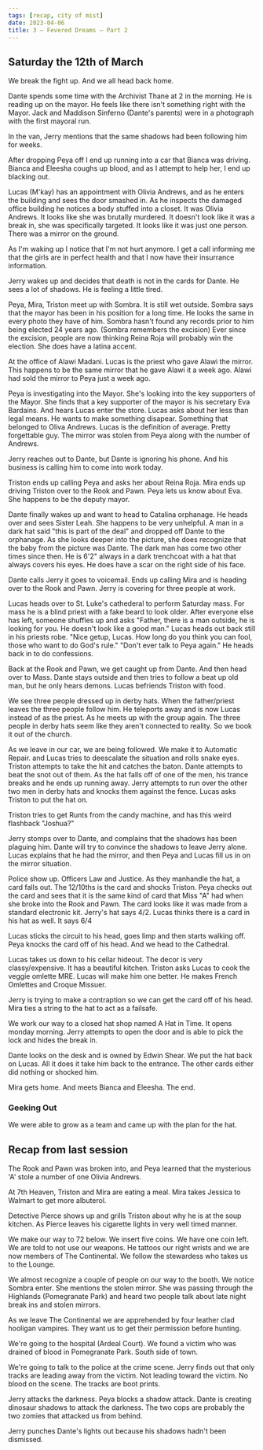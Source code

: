 ```yaml
---
tags: [recap, city of mist]
date: 2023-04-06
title: 3 – Fevered Dreams – Part 2
---
```

## Saturday the 12th of March
We break the fight up. And we all head back home.

Dante spends some time with the Archivist Thane at 2 in the morning. He is reading up on the mayor. He feels like there isn't something right with the Mayor. Jack and Maddison Sinferno (Dante's parents) were in a photograph with the first mayoral run.

In the van, Jerry mentions that the same shadows had been following him for weeks.

After dropping Peya off I end up running into a car that Bianca was driving. Bianca and Eleesha coughs up blood, and as I attempt to help her, I end up blacking out.

Lucas (M'kay) has an appointment with Olivia Andrews, and as he enters the building and sees the door smashed in. As he inspects the damaged office building he notices a body stuffed into a closet. It was Olivia Andrews. It looks like she was brutally murdered. It doesn't look like it was a break in, she was specifically targeted. It looks like it was just one person. There was a mirror on the ground.

As I'm waking up I notice that I'm not hurt anymore. I get a call informing me that the girls are in perfect health and that I now have their insurrance information.

Jerry wakes up and decides that death is not in the cards for Dante. He sees a lot of shadows. He is feeling a little tired.

Peya, Mira, Triston meet up with Sombra. It is still wet outside. Sombra says that the mayor has been in his position for a long time. He looks the same in every photo they have of him. Sombra hasn't found any records prior to him being elected 24 years ago. (Sombra remembers the excision) Ever since the excision, people are now thinking Reina Roja will probably win the election. She does have a latina accent.

At the office of Alawi Madani. Lucas is the priest who gave Alawi the mirror. This happens to be the same mirror that he gave Alawi it a week ago. Alawi had sold the mirror to Peya just a week ago.

Peya is investigating into the Mayor. She's looking into the key supporters of the Mayor. She finds that a key supporter of the mayor is his secretary Eva Bardains. And hears Lucas enter the store. Lucas asks about her less than legal means. He wants to make something disapear. Something that belonged to Oliva Andrews. Lucas is the definition of average. Pretty forgettable guy. The mirror was stolen from Peya along with the number of Andrews.

Jerry reaches out to Dante, but Dante is ignoring his phone. And his business is calling him to come into work today.

Triston ends up calling Peya and asks her about Reina Roja. Mira ends up driving Triston over to the Rook and Pawn. Peya lets us know about Eva. She happens to be the deputy mayor.

Dante finally wakes up and want to head to Catalina orphanage. He heads over and sees Sister Leah. She happens to be very unhelpful. A man in a dark hat said "this is part of the deal" and dropped off Dante to the orphanage. As she looks deeper into the picture, she does recognize that the baby from the picture was Dante. The dark man has come two other times since then. He is 6'2" always in a dark trenchcoat with a hat that always covers his eyes. He does have a scar on the right side of his face.

Dante calls Jerry it goes to voicemail. Ends up calling Mira and is heading over to the Rook and Pawn.  Jerry is covering for three people at work.

Lucas heads over to St. Luke's cathederal to perform Saturday mass. For mass he is a blind priest with a fake beard to look older. After everyone else has left, someone shuffles up and asks "Father, there is a man outside, he is looking for you. He doesn't look like a good man." Lucas heads out back still in his priests robe. "Nice getup, Lucas. How long do you think you can fool, those who want to do God's rule." "Don't ever talk to Peya again." He heads back in to do confessions.

Back at the Rook and Pawn, we get caught up from Dante. And then head over to Mass. Dante stays outside and then tries to follow a beat up old man, but he only hears demons. Lucas befriends Triston with food.

We see three people dressed up in derby hats. When the father/priest leaves the three people follow him. He teleports away and is now Lucas instead of as the priest. As he meets up with the group again. The three people in derby hats seem like they aren't connected to reality. So we book it out of the church.

As we leave in our car, we are being followed. We make it to Automatic Repair. and Lucas tries to deescalate the situation and rolls snake eyes. Triston attempts to take the hit and catches the baton. Dante attempts to beat the snot out of them. As the hat falls off of one of the men, his trance breaks and he ends up running away. Jerry attempts to run over the other two men in derby hats and knocks them against the fence. Lucas asks Triston to put the hat on.

Triston tries to get Runts from the candy machine, and has this weird flashback "Joshua?"

Jerry stomps over to Dante, and complains that the shadows has been plaguing him. Dante will try to convince the shadows to leave Jerry alone. Lucas explains that he had the mirror, and then Peya and Lucas fill us in on the mirror situation.

Police show up. Officers Law and Justice. As they manhandle the hat, a card falls out. The 12/10ths is the card and shocks Triston. Peya checks out the card and sees that it is the same kind of card that Miss "A" had when she broke into the Rook and Pawn. The card looks like it was made from a standard electronic kit. Jerry's hat says 4/2. Lucas thinks there is a card in his hat as well. It says 6/4

Lucas sticks the circuit to his head, goes limp and then starts walking off. Peya knocks the card off of his head. And we head to the Cathedral.

Lucas takes us down to his cellar hideout. The decor is very classy/expensive. It has a beautiful kitchen. Triston asks Lucas to cook the veggie omlette MRE. Lucas will make him one better. He makes French Omlettes and Croque Missuer.

Jerry is trying to make a contraption so we can get the card off of his head. Mira ties a string to the hat to act as a failsafe.

We work our way to a closed hat shop named A Hat in Time. It opens monday morning. Jerry attempts to open the door and is able to pick the lock and hides the break in.

Dante looks on the desk and is owned by Edwin Shear. We put the hat back on Lucas. All it does it take him back to the entrance. The other cards either did nothing or shocked him.

Mira gets home. And meets Bianca and Eleesha. The end.

### Geeking Out
We were able to grow as a team and came up with the plan for the hat.

## Recap from last session
The Rook and Pawn was broken into, and Peya learned that the mysterious 'A' stole a number of one Olivia Andrews.

At 7th Heaven, Triston and Mira are eating a meal. Mira takes Jessica to Walmart to get more albuterol.

Detective Pierce shows up and grills Triston about why he is at the soup kitchen. As Pierce leaves his cigarette lights in very well timed manner.

We make our way to 72 below. We insert five coins. We have one coin left. We are told to not use our weapons. He tattoos our right wrists and we are now members of The Continental. We follow the stewardess who takes us to the Lounge.

We almost recognize a couple of people on our way to the booth. We notice Sombra enter. She mentions the stolen mirror. She was passing through the Highlands (Pomegranate Park) and heard two people talk about late night break ins and stolen mirrors.

As we leave The Continental we are apprehended by four leather clad hooligan vampires. They want us to get their permission before hunting.

We're going to the hospital (Ardeal Court). We found a victim who was drained of blood in Pomegranate Park. South side of town.

We're going to talk to the police at the crime scene. Jerry finds out that only tracks are leading away from the victim. Not leading toward the victim. No blood on the scene. The tracks are boot prints.

Jerry attacks the darkness. Peya blocks a shadow attack. Dante is creating dinosaur shadows to attack the darkness. The two cops are probably the two zomies that attacked us from behind.

Jerry punches Dante's lights out because his shadows hadn't been dismissed.